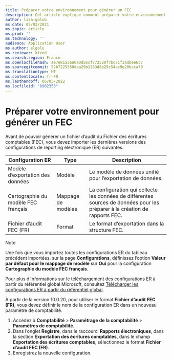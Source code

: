 ```yaml
---
title: Préparer votre environnement pour générer un FEC
description: Cet article explique comment préparer votre environnement Microsoft Dynamics 365 Finance pour générer un fichier d’audit Fichier des écritures comptables (FEC).
author: liza-golub
ms.date: 05/03/2021
ms.topic: article
ms.prod: ''
ms.technology: ''
audience: Application User
ms.author: elgolu
ms.reviewer: kfend
ms.search.region: France
ms.openlocfilehash: ae7e81a3be0a0d56cf772520f7bc71f3adbee6c7
ms.sourcegitcommit: 52b7225350daa29b1263d8e29c54ac9e20bcca70
ms.translationtype: HT
ms.contentlocale: fr-FR
ms.lasthandoff: 06/03/2022
ms.locfileid: "8902353"
---
```

# <a name="prepare-your-environment-to-generate-an-fec"></a>Préparer votre environnement pour générer un FEC

Avant de pouvoir générer un fichier d’audit du Fichier des écritures comptables (FEC), vous devez importer les dernières versions des configurations de reporting électronique (ER) suivantes.

| Configuration ER         | Type          | Description |
|--------------------------|---------------|-------------|
| Modèle d’exportation des données        | Modèle         | Le modèle de données unifié pour l’exportation de données. |
| Cartographie du modèle FEC français | Mappage de modèles | La configuration qui collecte les données de différentes sources de données pour les préparer à la création de rapports FEC. |
| Fichier d’audit FEC (FR)      | Format        | Le format d’exportation dans la structure FEC. |

> [!NOTE]
> Une fois que vous importez toutes les configurations ER du tableau précédent importées, sur la page **Configurations**, définissez l’option **Valeur par défaut pour le mappage de modèle** sur **Oui** pour la configuration **Cartographie du modèle FEC français**.

Pour plus d’informations sur le téléchargement des configurations ER à partir du référentiel global Microsoft, consultez [Télécharger les configurations ER à partir du référentiel global](../../fin-ops-core/dev-itpro/analytics/er-download-configurations-global-repo.md).

À partir de la version 10.0.20, pour utiliser le format **Fichier d’audit FEC (FR)**, vous devez définir le nom de la configuration ER dans un nouveau paramètre de comptabilité. 

1. Accédez à **Comptabilité** \> **Paramétrage de la comptabilité** \> **Paramètres de comptabilité**.
2. Dans l’onglet **Registre**, dans le raccourci **Rapports électroniques**, dans la section **Exportation des écritures comptables**, dans le champ **Exportation des écritures comptables**, sélectionnez le format **Fichier d’audit FEC (FR)**.
3. Enregistrez la nouvelle configuration.

